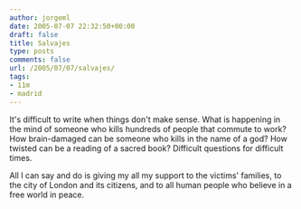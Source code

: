 ```yaml
---
author: jorgeml
date: 2005-07-07 22:32:50+00:00
draft: false
title: Salvajes
type: posts
comments: false
url: /2005/07/07/salvajes/
tags:
- 11m
- madrid
---
```


It's difficult to write when things don't make sense. What is happening in the mind of someone who kills hundreds of people that commute to work? How brain-damaged can be someone who kills in the name of a god? How twisted can be a reading of a sacred book? Difficult questions for difficult times.

All I can say and do is giving my all my support to the victims' families, to the city of London and its citizens, and to all human people who believe in a free world in peace.
